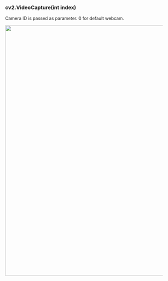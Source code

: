 ### cv2.VideoCapture(int index)
Camera ID is passed as parameter. 0 for default webcam.

<img src="Output.png" width=800/>